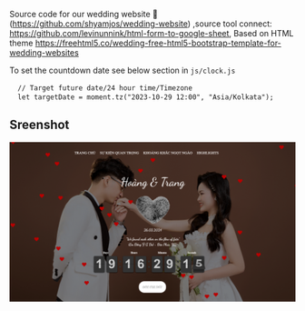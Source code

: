 Source code for our wedding website 👫 (https://github.com/shyamjos/wedding-website) ,source tool connect: https://github.com/levinunnink/html-form-to-google-sheet, Based on HTML theme https://freehtml5.co/wedding-free-html5-bootstrap-template-for-wedding-websites

To set the countdown date see below section in `js/clock.js`

```
  // Target future date/24 hour time/Timezone
  let targetDate = moment.tz("2023-10-29 12:00", "Asia/Kolkata");
```

## Sreenshot

![screenshot](images/Screenshot_1.png)
